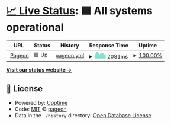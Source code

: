 # [📈 Live Status](https://up.pageon.be): <!--live status--> **🟩 All systems operational**

<!--start: status pages-->
<!-- This summary is generated by Upptime (https://github.com/upptime/upptime) -->
<!-- Do not edit this manually, your changes will be overwritten -->
<!-- prettier-ignore -->
| URL | Status | History | Response Time | Uptime |
| --- | ------ | ------- | ------------- | ------ |
| <img alt="" src="https://favicons.githubusercontent.com/www.pageon.be" height="13"> [Pageon](https://www.pageon.be) | 🟩 Up | [pageon.yml](https://github.com/pageon/uptime/commits/HEAD/history/pageon.yml) | <details><summary><img alt="Response time graph" src="./graphs/pageon/response-time-week.png" height="20"> 2081ms</summary><br><a href="https://up.pageon.be/history/pageon"><img alt="Response time 2793" src="https://img.shields.io/endpoint?url=https%3A%2F%2Fraw.githubusercontent.com%2Fpageon%2Fuptime%2FHEAD%2Fapi%2Fpageon%2Fresponse-time.json"></a><br><a href="https://up.pageon.be/history/pageon"><img alt="24-hour response time 2516" src="https://img.shields.io/endpoint?url=https%3A%2F%2Fraw.githubusercontent.com%2Fpageon%2Fuptime%2FHEAD%2Fapi%2Fpageon%2Fresponse-time-day.json"></a><br><a href="https://up.pageon.be/history/pageon"><img alt="7-day response time 2081" src="https://img.shields.io/endpoint?url=https%3A%2F%2Fraw.githubusercontent.com%2Fpageon%2Fuptime%2FHEAD%2Fapi%2Fpageon%2Fresponse-time-week.json"></a><br><a href="https://up.pageon.be/history/pageon"><img alt="30-day response time 2380" src="https://img.shields.io/endpoint?url=https%3A%2F%2Fraw.githubusercontent.com%2Fpageon%2Fuptime%2FHEAD%2Fapi%2Fpageon%2Fresponse-time-month.json"></a><br><a href="https://up.pageon.be/history/pageon"><img alt="1-year response time 2793" src="https://img.shields.io/endpoint?url=https%3A%2F%2Fraw.githubusercontent.com%2Fpageon%2Fuptime%2FHEAD%2Fapi%2Fpageon%2Fresponse-time-year.json"></a></details> | <details><summary><a href="https://up.pageon.be/history/pageon">100.00%</a></summary><a href="https://up.pageon.be/history/pageon"><img alt="All-time uptime 99.07%" src="https://img.shields.io/endpoint?url=https%3A%2F%2Fraw.githubusercontent.com%2Fpageon%2Fuptime%2FHEAD%2Fapi%2Fpageon%2Fuptime.json"></a><br><a href="https://up.pageon.be/history/pageon"><img alt="24-hour uptime 100.00%" src="https://img.shields.io/endpoint?url=https%3A%2F%2Fraw.githubusercontent.com%2Fpageon%2Fuptime%2FHEAD%2Fapi%2Fpageon%2Fuptime-day.json"></a><br><a href="https://up.pageon.be/history/pageon"><img alt="7-day uptime 100.00%" src="https://img.shields.io/endpoint?url=https%3A%2F%2Fraw.githubusercontent.com%2Fpageon%2Fuptime%2FHEAD%2Fapi%2Fpageon%2Fuptime-week.json"></a><br><a href="https://up.pageon.be/history/pageon"><img alt="30-day uptime 99.97%" src="https://img.shields.io/endpoint?url=https%3A%2F%2Fraw.githubusercontent.com%2Fpageon%2Fuptime%2FHEAD%2Fapi%2Fpageon%2Fuptime-month.json"></a><br><a href="https://up.pageon.be/history/pageon"><img alt="1-year uptime 99.07%" src="https://img.shields.io/endpoint?url=https%3A%2F%2Fraw.githubusercontent.com%2Fpageon%2Fuptime%2FHEAD%2Fapi%2Fpageon%2Fuptime-year.json"></a></details>

<!--end: status pages-->

[**Visit our status website →**](https://up.pageon.be)

## 📄 License

- Powered by: [Upptime](https://github.com/upptime/upptime)
- Code: [MIT](./LICENSE) © [pageon](https://uptime.pageon.be)
- Data in the `./history` directory: [Open Database License](https://opendatacommons.org/licenses/odbl/1-0/)
